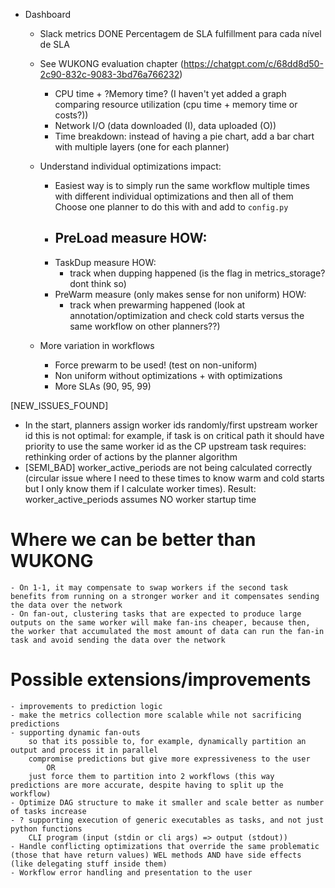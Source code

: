 - Dashboard
    - Slack metrics
        DONE Percentagem de SLA fulfillment para cada nível de SLA
    - See WUKONG evaluation chapter (https://chatgpt.com/c/68dd8d50-2c90-832c-9083-3bd76a766232)
        - CPU time + ?Memory time? (I haven't yet added a graph comparing resource utilization (cpu time + memory time or costs?))
        - Network I/O (data downloaded (I), data uploaded (O))
        - Time breakdown: instead of having a pie chart, add a bar chart with multiple layers (one for each planner)
    
    - Understand individual optimizations impact:
        - Easiest way is to simply run the same workflow multiple times with different individual optimizations and then all of them
            Choose one planner to do this with and add to `config.py`
        - PreLoad
            measure
            HOW:
            - 
        - TaskDup
            measure 
            HOW:
            - track when dupping happened (is the flag in metrics_storage? dont think so)
        - PreWarm
            measure (only makes sense for non uniform)
            HOW:
            - track when prewarming happened (look at annotation/optimization and check cold starts versus the same workflow on other planners??)
    
    - More variation in workflows
        - Force prewarm to be used! (test on non-uniform)
        - Non uniform without optimizations + with optimizations
        - More SLAs (90, 95, 99)

[NEW_ISSUES_FOUND]
- In the start, planners assign worker ids randomly/first upstream worker id
    this is not optimal: for example, if task is on critical path it should have priority to use the same worker id as the CP upstream task
    requires: rethinking order of actions by the planner algorithm
- [SEMI_BAD] worker_active_periods are not being calculated correctly (circular issue where I need to these times to know warm and cold starts but I only know them if I calculate worker times). Result: worker_active_periods assumes NO worker startup time

# Where we can be better than WUKONG
    - On 1-1, it may compensate to swap workers if the second task benefits from running on a stronger worker and it compensates sending the data over the network
    - On fan-out, clustering tasks that are expected to produce large outputs on the same worker will make fan-ins cheaper, because then, the worker that accumulated the most amount of data can run the fan-in task and avoid sending the data over the network

# Possible extensions/improvements
    - improvements to prediction logic
    - make the metrics collection more scalable while not sacrificing predictions
    - supporting dynamic fan-outs
        so that its possible to, for example, dynamically partition an output and process it in parallel
        compromise predictions but give more expressiveness to the user 
            OR
        just force them to partition into 2 workflows (this way predictions are more accurate, despite having to split up the workflow)
    - Optimize DAG structure to make it smaller and scale better as number of tasks increase
    - ? supporting execution of generic executables as tasks, and not just python functions
        CLI program (input (stdin or cli args) => output (stdout))
    - Handle conflicting optimizations that override the same problematic (those that have return values) WEL methods AND have side effects (like delegating stuff inside them)
    - Workflow error handling and presentation to the user